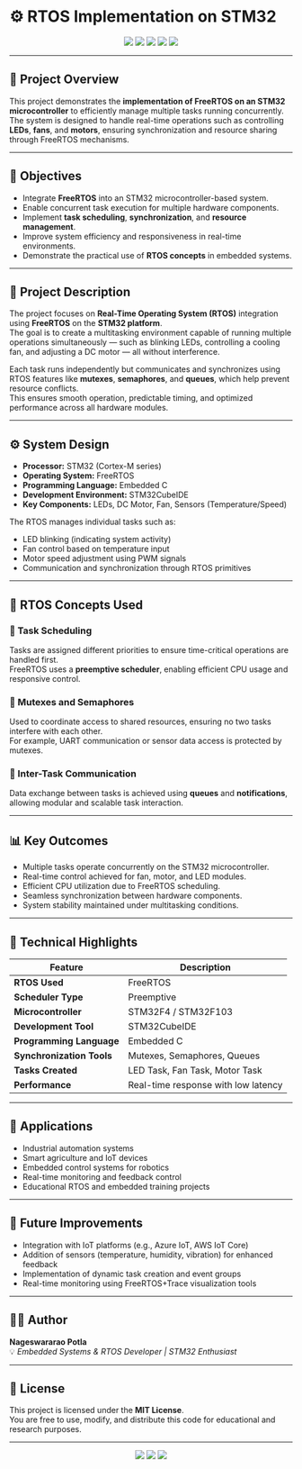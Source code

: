 # ⚙️ RTOS Implementation on STM32

<p align="center">
  <img src="https://img.shields.io/badge/Platform-STM32-blue?style=for-the-badge&logo=stmicroelectronics&logoColor=white" />
  <img src="https://img.shields.io/badge/RTOS-FreeRTOS-green?style=for-the-badge&logo=freertos&logoColor=white" />
  <img src="https://img.shields.io/badge/Language-Embedded%20C-orange?style=for-the-badge&logo=c&logoColor=white" />
  <img src="https://img.shields.io/badge/IDE-STM32CubeIDE-informational?style=for-the-badge&logo=visualstudio&logoColor=white" />
  <img src="https://img.shields.io/badge/Category-Embedded%20Systems-lightgrey?style=for-the-badge&logo=arduino&logoColor=white" />
</p>

---

## 🧠 Project Overview

This project demonstrates the **implementation of FreeRTOS on an STM32 microcontroller** to efficiently manage multiple tasks running concurrently.  
The system is designed to handle real-time operations such as controlling **LEDs**, **fans**, and **motors**, ensuring synchronization and resource sharing through FreeRTOS mechanisms.

---

## 🎯 Objectives

- Integrate **FreeRTOS** into an STM32 microcontroller-based system.  
- Enable concurrent task execution for multiple hardware components.  
- Implement **task scheduling**, **synchronization**, and **resource management**.  
- Improve system efficiency and responsiveness in real-time environments.  
- Demonstrate the practical use of **RTOS concepts** in embedded systems.

---

## 🧩 Project Description

The project focuses on **Real-Time Operating System (RTOS)** integration using **FreeRTOS** on the **STM32 platform**.  
The goal is to create a multitasking environment capable of running multiple operations simultaneously — such as blinking LEDs, controlling a cooling fan, and adjusting a DC motor — all without interference.

Each task runs independently but communicates and synchronizes using RTOS features like **mutexes**, **semaphores**, and **queues**, which help prevent resource conflicts.  
This ensures smooth operation, predictable timing, and optimized performance across all hardware modules.

---

## ⚙️ System Design

- **Processor:** STM32 (Cortex-M series)  
- **Operating System:** FreeRTOS  
- **Programming Language:** Embedded C  
- **Development Environment:** STM32CubeIDE  
- **Key Components:** LEDs, DC Motor, Fan, Sensors (Temperature/Speed)  

The RTOS manages individual tasks such as:
- LED blinking (indicating system activity)
- Fan control based on temperature input
- Motor speed adjustment using PWM signals
- Communication and synchronization through RTOS primitives

---

## 🧵 RTOS Concepts Used

### 🔸 Task Scheduling
Tasks are assigned different priorities to ensure time-critical operations are handled first.  
FreeRTOS uses a **preemptive scheduler**, enabling efficient CPU usage and responsive control.

### 🔸 Mutexes and Semaphores
Used to coordinate access to shared resources, ensuring no two tasks interfere with each other.  
For example, UART communication or sensor data access is protected by mutexes.

### 🔸 Inter-Task Communication
Data exchange between tasks is achieved using **queues** and **notifications**, allowing modular and scalable task interaction.

---

## 📊 Key Outcomes

- Multiple tasks operate concurrently on the STM32 microcontroller.  
- Real-time control achieved for fan, motor, and LED modules.  
- Efficient CPU utilization due to FreeRTOS scheduling.  
- Seamless synchronization between hardware components.  
- System stability maintained under multitasking conditions.

---

## 🔬 Technical Highlights

| Feature | Description |
|----------|-------------|
| **RTOS Used** | FreeRTOS |
| **Scheduler Type** | Preemptive |
| **Microcontroller** | STM32F4 / STM32F103 |
| **Development Tool** | STM32CubeIDE |
| **Programming Language** | Embedded C |
| **Synchronization Tools** | Mutexes, Semaphores, Queues |
| **Tasks Created** | LED Task, Fan Task, Motor Task |
| **Performance** | Real-time response with low latency |

---

## 🚀 Applications

- Industrial automation systems  
- Smart agriculture and IoT devices  
- Embedded control systems for robotics  
- Real-time monitoring and feedback control  
- Educational RTOS and embedded training projects  

---

## 🔮 Future Improvements

- Integration with IoT platforms (e.g., Azure IoT, AWS IoT Core)  
- Addition of sensors (temperature, humidity, vibration) for enhanced feedback  
- Implementation of dynamic task creation and event groups  
- Real-time monitoring using FreeRTOS+Trace visualization tools  

---

## 👨‍💻 Author

**Nageswararao Potla**  
💡 *Embedded Systems & RTOS Developer | STM32 Enthusiast*  


---

## 📜 License

This project is licensed under the **MIT License**.  
You are free to use, modify, and distribute this code for educational and research purposes.

---

<p align="center">
  <img src="https://img.shields.io/badge/FreeRTOS-Implemented-success?style=for-the-badge&logo=freertos&logoColor=white" />
  <img src="https://img.shields.io/badge/Platform-STM32-blue?style=for-the-badge&logo=stmicroelectronics&logoColor=white" />
  <img src="https://img.shields.io/badge/Language-Embedded%20C-orange?style=for-the-badge&logo=c&logoColor=white" />
</p>
